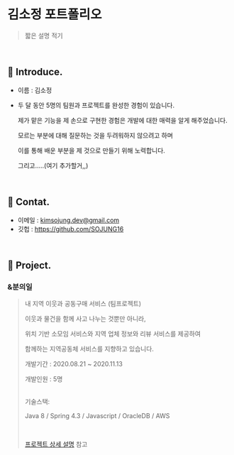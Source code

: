 # 김소정 포트폴리오
> 짧은 설명 적기

</br>
  
## :pushpin: Introduce.

- 이름 : 김소정

- 두 달 동안 5명의 팀원과 프로젝트를 완성한 경험이 있습니다.

  제가 맡은 기능을 제 손으로 구현한 경험은 개발에 대한 매력을 알게 해주었습니다.

  모르는 부분에 대해 질문하는 것을 두려워하지 않으려고 하며

  이를 통해 배운 부분을 제 것으로 만들기 위해 노력합니다.

  그리고.....(여기 추가할거,,)

</br>

## :pushpin: Contat.

- 이메일 : kimsojung.dev@gmail.com
- 깃헙 :  https://github.com/SOJUNG16

</br>

## :pushpin: Project.

### &분의일 

> 내 지역 이웃과 공동구매 서비스 (팀프로젝트) 
>
> 이웃과 물건을 함께 사고 나누는 것뿐만 아니라, 
>
> 위치 기반 소모임 서비스와 지역 업체 정보와 리뷰 서비스를 제공하여 
>
> 함께하는 지역공동체 서비스를 지향하고 있습니다.
>
> 개발기간  : 2020.08.21 ~ 2020.11.13
>
> 개발인원  : 5명
>
> 
><br>
> 기술스택:
>
> Java 8 / Spring 4.3 / Javascript / OracleDB / AWS 
>
> 
><br>
>
>[프로젝트 상세 설명](https://github.com/SOJUNG16/andOne) 참고
